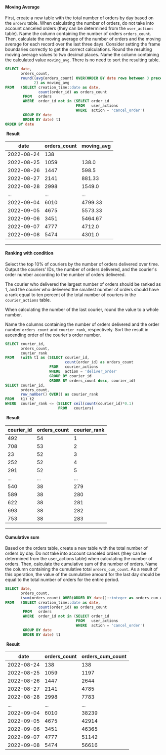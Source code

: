 

#### Moving Average


First, create a new table with the total number of orders by day based on the `orders` table. When calculating the number of orders, do not take into account canceled orders (they can be determined from the `user_actions` table). Name the column containing the number of orders `orders_count`.
Then, calculate the moving average of the number of orders and the moving average for each record over the last three days. Consider setting the frame boundaries correctly to get the correct calculations.
Round the resulting moving average values to two decimal places. Name the column containing the calculated value `moving_avg`. There is no need to sort the resulting table.

```SQL
SELECT date,
       orders_count,
       round((avg(orders_count) OVER(ORDER BY date rows between 3 preceding and 1 preceding)),
             2) as moving_avg
FROM   (SELECT creation_time::date as date,
               count(order_id) as orders_count
        FROM   orders
        WHERE  order_id not in (SELECT order_id
                                FROM   user_actions
                                WHERE  action = 'cancel_order')
        GROUP BY date
        ORDER BY date) t1
ORDER BY date
```

 **Result**

| date       | orders_count | moving_avg |
| ---------- | ------------ | ---------- |
| 2022-08-24 | 138          |            |
| 2022-08-25 | 1059         | 138.0      |
| 2022-08-26 | 1447         | 598.5      |
| 2022-08-27 | 2141         | 881.33     |
| 2022-08-28 | 2998         | 1549.0     |
| ...        | ...          | ...        |
| 2022-09-04 | 6010         | 4799.33    |
| 2022-09-05 | 4675         | 5573.33    |
| 2022-09-06 | 3451         | 5464.67    |
| 2022-09-07 | 4777         | 4712.0     |
| 2022-09-08 | 5474         | 4301.0     |

---
#### Ranking with condition

Select the top 10% of couriers by the number of orders delivered over time. Output the couriers' IDs, the number of orders delivered, and the courier's order number according to the number of orders delivered.

The courier who delivered the largest number of orders should be ranked as 1, and the courier who delivered the smallest number of orders should have a rank equal to ten percent of the total number of couriers in the `courier_actions` table.

When calculating the number of the last courier, round the value to a whole number.

Name the columns containing the number of orders delivered and the order number `orders_count` and `courier_rank`, respectively. Sort the result in ascending order of the courier's order number.

```SQL
SELECT courier_id,
       orders_count,
       courier_rank
FROM   (with t1 as (SELECT courier_id,
                           count(order_id) as orders_count
                    FROM   courier_actions
                    WHERE  action = 'deliver_order'
                    GROUP BY courier_id
                    ORDER BY orders_count desc, courier_id)
SELECT courier_id,
       orders_count,
       row_number() OVER() as courier_rank
FROM   t1) t2
WHERE  courier_rank <= (SELECT ceil(count(courier_id)*0.1)
                        FROM   couriers)
```

 **Result**

| courier_id | orders_count | courier_rank |
| ---------- | ------------ | ------------ |
| 492        | 54           | 1            |
| 708        | 53           | 2            |
| 23         | 52           | 3            |
| 252        | 52           | 4            |
| 291        | 52           | 5            |
| ...        | ...          | ...          |
| 540        | 38           | 279          |
| 589        | 38           | 280          |
| 622        | 38           | 281          |
| 693        | 38           | 282          |
| 753        | 38           | 283          |

---
#### Cumulative sum

Based on the orders table, create a new table with the total number of orders by day. Do not take into account canceled orders (they can be determined from the user_actions table) when calculating the number of orders. Then, calculate the cumulative sum of the number of orders.
Name the column containing the cumulative total `orders_cum_count`. As a result of this operation, the value of the cumulative amount for the last day should be equal to the total number of orders for the entire period.

```SQL
SELECT date,
       orders_count,
       (sum(orders_count) OVER(ORDER BY date))::integer as orders_cum_count
FROM   (SELECT creation_time::date as date,
               count(order_id) as orders_count
        FROM   orders
        WHERE  order_id not in (SELECT order_id
                                FROM   user_actions
                                WHERE  action = 'cancel_order')
        GROUP BY date
        ORDER BY date) t1
```

 **Result**

| date       | orders_count | orders_cum_count |
| ---------- | ------------ | ---------------- |
| 2022-08-24 | 138          | 138              |
| 2022-08-25 | 1059         | 1197             |
| 2022-08-26 | 1447         | 2644             |
| 2022-08-27 | 2141         | 4785             |
| 2022-08-28 | 2998         | 7783             |
| ...        | ...          | ...              |
| 2022-09-04 | 6010         | 38239            |
| 2022-09-05 | 4675         | 42914            |
| 2022-09-06 | 3451         | 46365            |
| 2022-09-07 | 4777         | 51142            |
| 2022-09-08 | 5474         | 56616            |
